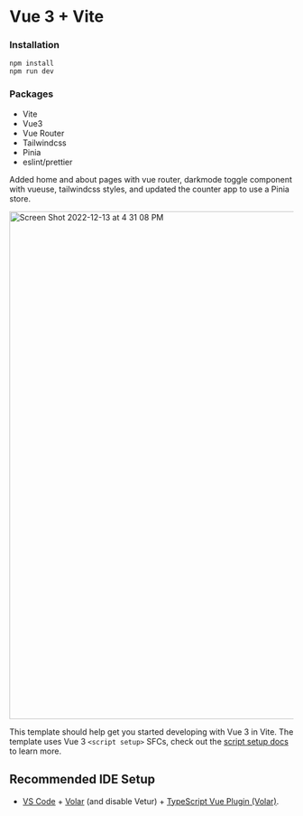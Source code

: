 # Vue 3 + Vite

### Installation
    npm install
    npm run dev
### Packages
* Vite
* Vue3
* Vue Router
* Tailwindcss
* Pinia
* eslint/prettier

Added home and about pages with vue router, darkmode toggle component with vueuse, tailwindcss styles, and updated the counter app to use a Pinia store.

<img width="899" alt="Screen Shot 2022-12-13 at 4 31 08 PM" src="https://user-images.githubusercontent.com/2538821/207448277-3014af42-649d-406c-96d0-cc4523047b3a.png">

This template should help get you started developing with Vue 3 in Vite. The template uses Vue 3 `<script setup>` SFCs, check out the [script setup docs](https://v3.vuejs.org/api/sfc-script-setup.html#sfc-script-setup) to learn more.

## Recommended IDE Setup

- [VS Code](https://code.visualstudio.com/) + [Volar](https://marketplace.visualstudio.com/items?itemName=Vue.volar) (and disable Vetur) + [TypeScript Vue Plugin (Volar)](https://marketplace.visualstudio.com/items?itemName=Vue.vscode-typescript-vue-plugin).
